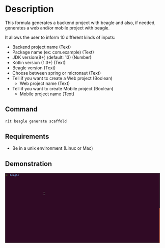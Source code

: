 <!-- markdownlint-disable-file MD013 -->
<!-- markdownlint-disable-file MD033 -->

# Description

This formula generates a backend project with beagle and also, if needed, generates a web and/or mobile project with beagle.

It allows the user to inform 10 different kinds of inputs:

- Backend project name (Text)
- Package name (ex: com.example) (Text)
- JDK version(8+) (default: 13) (Number)
- Kotlin version (1.3+) (Text)
- Beagle version (Text)
- Choose between spring or micronaut (Text)
- Tell if you want to create a Web project (Boolean)
  - Web project name (Text)
- Tell if you want to create Mobile project (Boolean)
  - Mobile project name (Text)

## Command

```bash
rit beagle generate scaffold
```

## Requirements

- Be in a unix environment (Linux or Mac)

## Demonstration

![gif](https://github.com/ZupIT/ritchie-formulas/raw/master/beagle/generate/scaffold/doc/beagle-generate-scaffold.gif)
